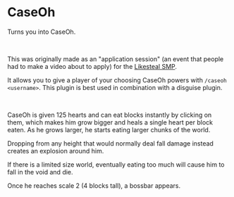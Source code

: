# CaseOh
Turns you into CaseOh.

<br>

This was originally made as an "application session" (an event that people had to make a video about to apply) for the [Likesteal SMP](https://www.youtube.com/watch?v=dtoY92tHupM).

It allows you to give a player of your choosing CaseOh powers with `/caseoh <username>`. This plugin is best used in combination with a disguise plugin.

<br>

CaseOh is given 125 hearts and can eat blocks instantly by clicking on them, which makes him grow bigger and heals a single heart per block eaten. As he grows larger, he starts eating larger chunks of the world.

Dropping from any height that would normally deal fall damage instead creates an explosion around him.

If there is a limited size world, eventually eating too much will cause him to fall in the void and die.

Once he reaches scale 2 (4 blocks tall), a bossbar appears.

